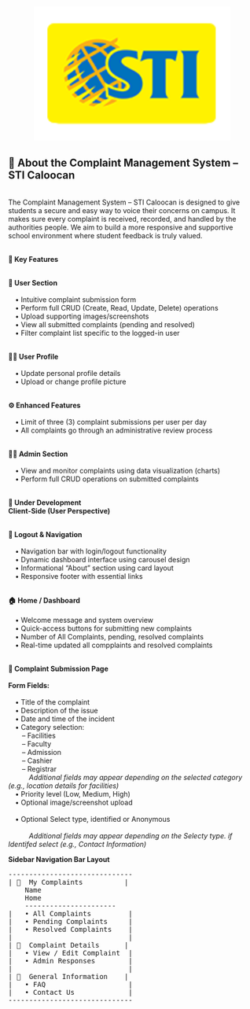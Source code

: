 <p align="center">
  <a href="#" target="_blank">
    <img src="public/image/STI_LOGO_for_eLMS.png" width="400" alt="STI PROPERTY">
  </a>
</p>

<h2><strong>📌 About the Complaint Management System – STI Caloocan</strong></h2>
<br/>
The Complaint Management System – STI Caloocan is designed to give students a secure and easy way to voice their concerns on campus. It makes sure every complaint is received, recorded, and handled by the authorities people. We aim to build a more responsive and supportive school environment where student feedback is truly valued.
<br/><br/>

<strong>🔧 Key Features</strong>
<br/><br/>

<strong>👤 User Section</strong>
<br/><br/>
&emsp;• Intuitive complaint submission form <br/>
&emsp;• Perform full CRUD (Create, Read, Update, Delete) operations <br/>
&emsp;• Upload supporting images/screenshots <br/>
&emsp;• View all submitted complaints (pending and resolved) <br/>
&emsp;• Filter complaint list specific to the logged-in user <br/><br/>

<strong>🙍‍♂️ User Profile</strong>
<br/><br/>
&emsp;• Update personal profile details <br/>
&emsp;• Upload or change profile picture <br/><br/>

<strong>⚙️ Enhanced Features</strong>
<br/><br/>
&emsp;• Limit of three (3) complaint submissions per user per day <br/>
&emsp;• All complaints go through an administrative review process <br/><br/>

<strong>👨‍💼 Admin Section</strong>
<br/><br/>
&emsp;• View and monitor complaints using data visualization (charts) <br/>
&emsp;• Perform full CRUD operations on submitted complaints <br/><br/>

<strong>🚧 Under Development</strong>
<br/>
<strong>Client-Side (User Perspective)</strong>
<br/><br/>

<strong>🔐 Logout & Navigation</strong>
<br/><br/>
&emsp;• Navigation bar with login/logout functionality <br/>
&emsp;• Dynamic dashboard interface using carousel design <br/>
&emsp;• Informational “About” section using card layout <br/>
&emsp;• Responsive footer with essential links <br/><br/>

<strong>🏠 Home / Dashboard</strong>
<br/><br/>
&emsp;• Welcome message and system overview <br/>
&emsp;• Quick-access buttons for submitting new complaints <br/>
&emsp;• Number of All Complaints, pending, resolved complaints <br/>
&emsp;• Real-time updated all compplaints and resolved complaints <br/><br/>

<strong>📝 Complaint Submission Page</strong>
<br/><br/>
<strong>Form Fields:</strong>
<br/><br/>
&emsp;• Title of the complaint <br/>
&emsp;• Description of the issue <br/>
&emsp;• Date and time of the incident <br/>
&emsp;• Category selection: <br/>
&emsp;&emsp;– Facilities <br/>
&emsp;&emsp;– Faculty <br/>
&emsp;&emsp;– Admission <br/>
&emsp;&emsp;– Cashier <br/>
&emsp;&emsp;– Registrar <br/>
&emsp;&emsp;&emsp;*Additional fields may appear depending on the selected category (e.g., location details for facilities)* <br/>
&emsp;• Priority level (Low, Medium, High) <br/>
&emsp;• Optional image/screenshot upload <br/><br/>
&emsp;• Optional Select type, identified or Anonymous <br/><br/>
&emsp;&emsp;&emsp;*Additional fields may appear depending on the Selecty type. if Identifed select (e.g., Contact Information)* <br/>


<strong>Sidebar Navigation Bar Layout</strong>
<br/>
<pre>
------------------------------
| 📂  My Complaints          |
    Name 
    Home
    ----------------------
|   • All Complaints         |
|   • Pending Complaints     |
|   • Resolved Complaints    |
|                            |
| 📝  Complaint Details      |
|   • View / Edit Complaint  |
|   • Admin Responses        |
|                            |
| 📖  General Information    |
|   • FAQ                    |
|   • Contact Us             |
------------------------------
</pre>
